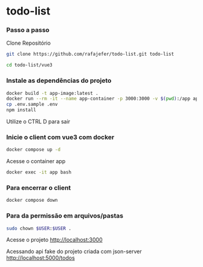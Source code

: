 # todo-list



### Passo a passo
Clone Repositório
```sh
git clone https://github.com/rafajefer/todo-list.git todo-list
```
```sh
cd todo-list/vue3
```


### Instale as dependências do projeto
```sh
docker build -t app-image:latest .
docker run --rm -it --name app-container -p 3000:3000 -v $(pwd):/app app-image:latest bash
cp .env.sample .env
npm install
```

Utilize o CTRL D para sair

### Inicie o client com vue3 com docker
```sh
docker compose up -d
```

Acesse o container app
```sh
docker exec -it app bash
```

### Para encerrar o client
```sh
docker compose down
```

### Para da permissão em arquivos/pastas
```sh
sudo chown $USER:$USER .
```


Acesse o projeto
[http://localhost:3000](http://localhost:3000)

Acessando api fake do projeto criada com json-server
[http://localhost:5000/todos](http://localhost:5000/todos)
